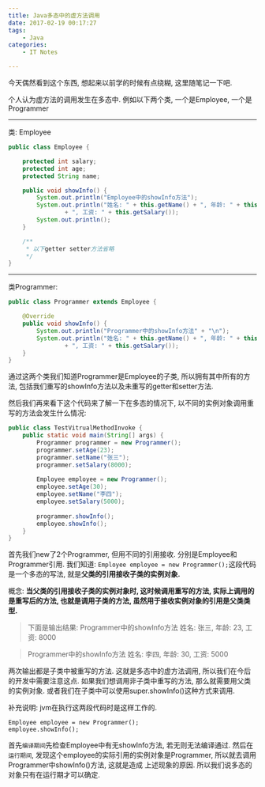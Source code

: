 ```yaml
---
title: Java多态中的虚方法调用
date: 2017-02-19 00:17:27
tags:
    - Java
categories:
    - IT Notes

---
```




今天偶然看到这个东西, 想起来以前学的时候有点绕糊, 这里随笔记一下吧.

个人认为虚方法的调用发生在多态中.
例如以下两个类, 一个是Employee, 一个是Programmer

<!-- more -->

----

类: Employee 

```java
public class Employee {

    protected int salary;
    protected int age;
    protected String name;

    public void showInfo() {
        System.out.println("Employee中的showInfo方法");
        System.out.println("姓名: " + this.getName() + ", 年龄: " + this.getAge()
                + ", 工资: " + this.getSalary());
        System.out.println();
    }

    /**
     * 以下getter setter方法省略
     */
}
```

------

类Programmer:
```java
public class Programmer extends Employee {

    @Override
    public void showInfo() {
        System.out.println("Programmer中的showInfo方法" + "\n");
        System.out.println("姓名: " + this.getName() + ", 年龄: " + this.getAge()
                + ", 工资: " + this.getSalary());
    }
}
```

通过这两个类我们知道Programmer是Employee的子类, 所以拥有其中所有的方法, 包括我们重写的showInfo方法以及未重写的getter和setter方法.

然后我们再来看下这个代码来了解一下在多态的情况下, 以不同的实例对象调用重写的方法会发生什么情况:
```java
public class TestVitrualMethodInvoke {
    public static void main(String[] args) {
        Programmer programmer = new Programmer();
        programmer.setAge(23);
        programmer.setName("张三");
        programmer.setSalary(8000);
        
        Employee employee = new Programmer();
        employee.setAge(30);
        employee.setName("李四");
        employee.setSalary(5000);
        
        programmer.showInfo();
        employee.showInfo();
    }
}
```
首先我们new了2个Programmer, 但用不同的引用接收. 分别是Employee和Programmer引用.
我们知道: `Employee employee = new Programmer();`这段代码是一个多态的写法, 就是**父类的引用接收子类的实例对象.**

概念: **当父类的引用接收子类的实例对象时, 这时候调用重写的方法, 实际上调用的是重写后的方法, 也就是调用子类的方法, 虽然用于接收实例对象的引用是父类类型.**

> 下面是输出结果: 
Programmer中的showInfo方法
姓名: 张三, 年龄: 23, 工资: 8000

> Programmer中的showInfo方法
姓名: 李四, 年龄: 30, 工资: 5000

两次输出都是子类中被重写的方法.
这就是多态中的虚方法调用, 所以我们在今后的开发中需要注意这点.
如果我们想调用非子类中重写的方法, 那么就需要用父类的实例对象.
或者我们在子类中可以使用super.showInfo()这种方式来调用.

补充说明: jvm在执行这两段代码时是这样工作的.
```
Employee employee = new Programmer();
employee.showInfo();
```

首先`编译期间`先检查Employee中有无showInfo方法, 若无则无法编译通过.
然后在`运行期间`, 发现这个employee的实际引用的实例对象是Programmer, 所以就去调用Programmer中showInfo()方法, 这就是造成 上述现象的原因.
所以我们说多态的对象只有在运行期才可以确定.